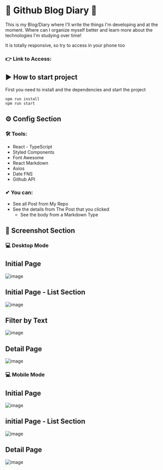 # 🚀 Github Blog Diary 🚀
This is my Blog/Diary where I'll write the things I'm developing and at the moment.
Where can I organize myself better and learn more about the technologies I'm studying over time!

It is totally responsive, so try to access in your phone too

### 👉 Link to Access: 

## ▶ How to start project

First you need to install and the dependencies and start the project
```shell
npm run install
npm run start
```

## ⚙ Config Section

 ### 🛠 Tools:
 - React - TypeScript
 - Styled Components
 - Font Awesome
 - React Markdown
 - Axios
 - Date FNS
 - Github API
 

 
### ✔ You can:
- See all Post from My Repo
- See the details from The Post that you clicked
  - See the body from a Markdown Type


 ## 📸 Screenshot Section
### 💻 Desktop Mode

## Initial Page
![image](https://user-images.githubusercontent.com/62482908/184357473-09b6f213-4683-436a-b3d9-cdd0efec80ef.png)

## Initial Page - List Section
![image](https://user-images.githubusercontent.com/62482908/184357498-8f064422-61c0-4b21-8dd6-43160e73be41.png)

## Filter by Text
![image](https://user-images.githubusercontent.com/62482908/184357554-1dabd879-4175-40a5-84b0-c6f6b538c45e.png)

## Detail Page
![image](https://user-images.githubusercontent.com/62482908/184357628-77184f10-d3b4-446f-9c2f-3e0f4e79d1a1.png)


### 💻 Mobile Mode

## Initial Page
![image](https://user-images.githubusercontent.com/62482908/184357657-5082afb1-2917-4ccd-9fc7-e9b6b3680e10.png)

## initial Page - List Section
![image](https://user-images.githubusercontent.com/62482908/184357690-da5f9db1-b32c-4454-95a2-66002cccc445.png)

## Detail Page
![image](https://user-images.githubusercontent.com/62482908/184357716-b3b4dcaf-64f8-4b2f-a469-24b9c0f04a86.png)



